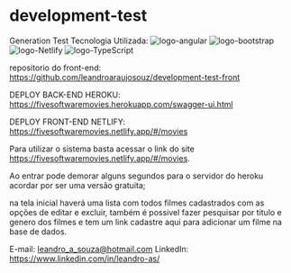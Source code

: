 # development-test
Generation Test
Tecnologia Utilizada:
<img src="https://img.shields.io/badge/Angular-DD0031?style=for-the-badge&logo=angular&logoColor=white" alt="logo-angular "/>
<img src="https://img.shields.io/badge/Bootstrap-563D7C?style=for-the-badge&logo=bootstrap&logoColor=white" alt="logo-bootstrap" />
<img src="https://img.shields.io/badge/Netlify-00C7B7?style=for-the-badge&logo=netlify&logoColor=white" alt="logo-Netlify"/>
<img src="https://img.shields.io/badge/TypeScript-007ACC?style=for-the-badge&logo=typescript&logoColor=white" alt="logo-TypeScript"/>

repositorio do front-end: https://github.com/leandroaraujosouz/development-test-front

DEPLOY BACK-END HEROKU: https://fivesoftwaremovies.herokuapp.com/swagger-ui.html

DEPLOY FRONT-END NETLIFY: https://fivesoftwaremovies.netlify.app/#/movies

Para utilizar o sistema basta acessar o link do site https://fivesoftwaremovies.netlify.app/#/movies.

Ao entrar pode demorar alguns segundos para o servidor do heroku acordar por ser uma versão gratuita;

na tela inicial haverá uma lista com todos filmes cadastrados com as opções de editar e excluir, também é possivel fazer pesquisar por titulo e genero dos filmes e tem um link cadastre aqui para adicionar um filme na base de dados.

E-mail: leandro_a_souza@hotmail.com
LinkedIn: https://www.linkedin.com/in/leandro-as/


